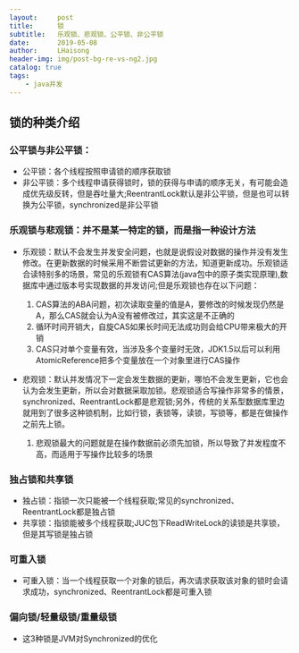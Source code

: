 ```yaml
---
layout:     post
title:      锁
subtitle:   乐观锁、悲观锁、公平锁、非公平锁
date:       2019-05-08
author:     LHaisong
header-img: img/post-bg-re-vs-ng2.jpg
catalog: true
tags:
    - java并发
---
```


## 锁的种类介绍
### 公平锁与非公平锁：
- 公平锁：各个线程按照申请锁的顺序获取锁
- 非公平锁：多个线程申请获得锁时，锁的获得与申请的顺序无关，有可能会造成优先级反转，但是吞吐量大;ReentrantLock默认是非公平锁，但是也可以转换为公平锁，synchronized是非公平锁

### 乐观锁与悲观锁：并不是某一特定的锁，而是指一种设计方法
- 乐观锁：默认不会发生并发安全问题，也就是说假设对数据的操作并没有发生修改。在更新数据的时候采用不断尝试更新的方法，知道更新成功。乐观锁适合读特别多的场景，常见的乐观锁有CAS算法(java包中的原子类实现原理),数据库中通过版本号实现数据的并发访问;但是乐观锁也存在以下问题：
  1. CAS算法的ABA问题，初次读取变量的值是A，要修改的时候发现仍然是A，那么CAS就会认为A没有被修改过，其实这是不正确的
  2. 循环时间开销大，自旋CAS如果长时间无法成功则会给CPU带来极大的开销
  3. CAS只对单个变量有效，当涉及多个变量时无效，JDK1.5以后可以利用AtomicReference把多个变量放在一个对象里进行CAS操作

- 悲观锁：默认并发情况下一定会发生数据的更新，哪怕不会发生更新，它也会认为会发生更新，所以会对数据采取加锁。悲观锁适合写操作非常多的情景，synchronized、ReentrantLock都是悲观锁;另外，传统的关系型数据库里边就用到了很多这种锁机制，比如行锁，表锁等，读锁，写锁等，都是在做操作之前先上锁。
  1. 悲观锁最大的问题就是在操作数据前必须先加锁，所以导致了并发程度不高，而适用于写操作比较多的场景

### 独占锁和共享锁
- 独占锁：指锁一次只能被一个线程获取;常见的synchronized、ReentrantLock都是独占锁
- 共享锁：指锁能被多个线程获取;JUC包下ReadWriteLock的读锁是共享锁，但是其写锁是独占锁

### 可重入锁
- 可重入锁：当一个线程获取一个对象的锁后，再次请求获取该对象的锁时会请求成功，synchronized、ReentrantLock都是可重入锁

### 偏向锁/轻量级锁/重量级锁
- 这3种锁是JVM对Synchronized的优化
